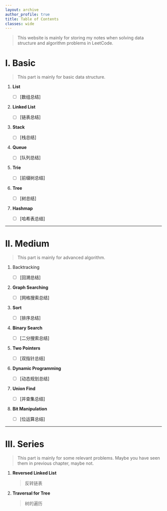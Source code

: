 ```yaml
---
layout: archive
author_profile: true
title: Table of Contents
classes: wide
---
```


> This website is mainly for storing my notes when solving data structure and algorithm problems in LeetCode.

# I. Basic

> This part is mainly for basic data structure.

1. **List**

    - [ ] [数组总结]

2. **Linked List**

    - [ ] [链表总结]

3. **Stack**

    - [ ] [栈总结]

4. **Queue**

    - [ ] [队列总结]

5. **Trie**

    - [ ] [前缀树总结]

6. **Tree**

    - [ ] [树总结]

7. **Hashmap**

    - [ ] [哈希表总结]



----
# II. Medium

> This part is mainly for advanced algorithm.

1. Backtracking

    - [ ] [回溯总结]

2. **Graph Searching**

    - [ ] [网格搜索总结]

3. **Sort**

    - [ ] [排序总结]

4. **Binary Search**

    - [ ] [二分搜索总结]

5. **Two Pointers**

    - [ ] [双指针总结]

6. **Dynamic Programming**

    - [ ] [动态规划总结]

7. **Union Find**

    - [ ] [并查集总结]

8. **Bit Manipulation**

    - [ ] [位运算总结]

----
# III. Series

> This part is mainly for some relevant problems. Maybe you have seen them in previous chapter, maybe not.

1. **Reversed Linked List**

    > 反转链表

2. **Traversal for Tree**

    > 树的遍历